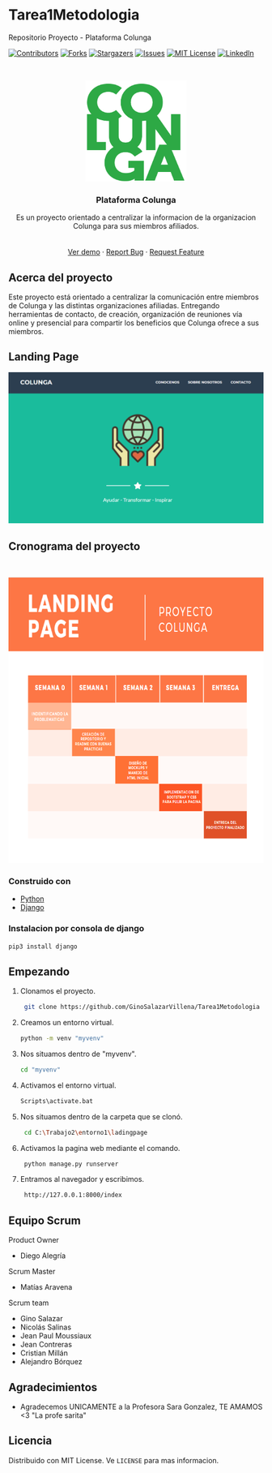 # Tarea1Metodologia
Repositorio Proyecto - Plataforma Colunga
<!--
*** Thanks for checking out the Best-README-Template. If you have a suggestion
*** that would make this better, please fork the repo and create a pull request
*** or simply open an issue with the tag "enhancement".
*** Thanks again! Now go create something AMAZING! :D
***
***
***
*** To avoid retyping too much info. Do a search and replace for the following:
*** github_username, repo_name, twitter_handle, email, project_title, project_description
-->



<!-- PROJECT SHIELDS -->
<!--
*** I'm using markdown "reference style" links for readability.
*** Reference links are enclosed in brackets [ ] instead of parentheses ( ).
*** See the bottom of this document for the declaration of the reference variables
*** for contributors-url, forks-url, etc. This is an optional, concise syntax you may use.
*** https://www.markdownguide.org/basic-syntax/#reference-style-links
-->
[![Contributors][contributors-shield]][contributors-url]
[![Forks][forks-shield]][forks-url]
[![Stargazers][stars-shield]][stars-url]
[![Issues][issues-shield]][issues-url]
[![MIT License][license-shield]][license-url]
[![LinkedIn][linkedin-shield]][linkedin-url]



<!-- PROJECT LOGO -->
<br />
<p align="center">
  <a href="https://github.com/GinoSalazarVillena/Tarea1Metodologia">
    <img src="images/logo1.png" alt="Logo" width="200" height="200">
  </a>

  <h3 align="center">Plataforma Colunga</h3>

  <p align="center">
    Es un proyecto orientado a centralizar la informacion de la organizacion Colunga para sus miembros afiliados.
    <br />
    <br />
    <br />
    <a href="https://www.figma.com/proto/JJj5UJMKXJUJ19EdW5DXix/Untitled?node-id=1%3A2&scaling=min-zoom&page-id=0%3A1">Ver demo</a>
    ·
    <a href="https://github.com/GinoSalazarVillena/Tarea1Metodologia">Report Bug</a>
    ·
    <a href="https://github.com/github_username/repo_name/issues">Request Feature</a>
  </p>
</p>

<!----------------------------------------------------------------------------------
<details open="open">
  <summary><h2 style="display: inline-block">Tabla de Contenidos</h2></summary>
  <ol>
    <li>
      <a href="#about-the-project">Acerca del proyecto</a>
      <ul>
        <li><a href="#built-with">Construido con</a></li>
      </ul>
    </li>
    <li>
      <a href="#getting-started">Getting Started</a>
      <ul>
        <li><a href="#prerequisites">Prerequisites</a></li>
        <li><a href="#installation">Installation</a></li>
      </ul>
    </li>
    <li><a href="#usage">Usage</a></li>
    <li><a href="#roadmap">Roadmap</a></li>
    <li><a href="#contributing">Contributing</a></li>
    <li><a href="#license">License</a></li>
    <li><a href="#contact">Contact</a></li>
    <li><a href="#acknowledgements">Acknowledgements</a></li>
  </ol>
</details>



<!-- ABOUT THE PROJECT -->
## Acerca del proyecto
Este proyecto está orientado a centralizar la
comunicación entre miembros de Colunga y las distintas
organizaciones afiliadas. Entregando herramientas de
contacto, de creación, organización de reuniones vía
online y presencial para compartir los beneficios que
Colunga ofrece a sus miembros.

## Landing Page

![Product Name Screen Shot][product-screenshot]

## Cronograma del proyecto
<br />
<p align="center">
  <a href="https://github.com/GinoSalazarVillena/Tarea1Metodologia">
    <img src="images/cronogramacolunga.png" alt="Logo" width="746" height="564">
  </a>
</p>

### Construido con

* [Python](https://www.python.org/)
* [Django](https://www.djangoproject.com)

### Instalacion por consola de django
  ```sh
  pip3 install django
  ```

<!------------------------------------------------------------
### Instalacion
 Clone the repo
   ```sh
   git clone https://github.com/GinoSalazarVillena/Tarea1Metodologia.git
   ```
<!-- GETTING STARTED -->

## Empezando
1. Clonamos el proyecto.
   ```sh
    git clone https://github.com/GinoSalazarVillena/Tarea1Metodologia
   ```
2. Creamos un entorno virtual.
   ```sh
   python -m venv "myvenv"
   ```
3. Nos situamos dentro de "myvenv".
   ```sh
   cd "myvenv"
   ```
4. Activamos el entorno virtual.
   ```sh
   Scripts\activate.bat
   ```
5. Nos situamos dentro de la carpeta que se clonó.
   ```sh
    cd C:\Trabajo2\entorno1\ladingpage
   ```
   
6. Activamos la pagina web mediante el comando.
   ```sh
    python manage.py runserver
   ```
7. Entramos al navegador y escribimos.
   ```sh
    http://127.0.0.1:8000/index
   ```
<!----------
## Usabilidad

Ve como se puede usar nuestro proyecto en un prototipo. 
[Colunga Figma](https://www.figma.com/proto/JJj5UJMKXJUJ19EdW5DXix/Untitled?node-id=1%3A2&scaling=min-zoom&page-id=0%3A1)


<!---------------------------
## Mapa de tiempo

Ve nuestos [issues abiertos](https://github.com/GinoSalazarVillena/Tarea1Metodologia/issues).
Vea nuestros [Propuestas](https://github.com/GinoSalazarVillena/Tarea1Metodologia/projects/1) para una lista de propuestas (y problemas conocidos).


<!-- CONTACT -->
## Equipo Scrum

Product Owner
<ul>
  <li type="disc">Diego Alegría</li>
</ul>
Scrum Master
<ul>
  <li type="disc">Matías Aravena</li>
</ul>
Scrum team
<ul>
  <li type="disc">Gino Salazar</li>
  <li type="disc">Nicolás Salinas</li>
  <li type="disc">Jean Paul Moussiaux</li>
  <li type="disc">Jean Contreras</li>
  <li type="disc">Cristian Millán</li>
  <li type="disc">Alejandro Bórquez</li>
</ul>

<!-- ACKNOWLEDGEMENTS -->
## Agradecimientos

* Agradecemos UNICAMENTE a la Profesora Sara Gonzalez, TE AMAMOS <3 "La profe sarita"

<!-- LICENSE -->
## Licencia

Distribuido con MIT License. Ve `LICENSE` para mas informacion.
<!-- MARKDOWN LINKS & IMAGES -->
<!-- https://www.markdownguide.org/basic-syntax/#reference-style-links -->
[contributors-shield]: https://img.shields.io/github/contributors/GinoSalazarVillena/Tarea1Metodologia.svg?style=for-the-badge
[contributors-url]: https://github.com/GinoSalazarVillena/Tarea1Metodologia/graphs/contributors
[forks-shield]: https://img.shields.io/github/forks/GinoSalazarVillena/Tarea1Metodologia.svg?style=for-the-badge
[forks-url]: https://github.com/GinoSalazarVillena/Tarea1Metodologia/network/members
[stars-shield]: https://img.shields.io/github/stars/GinoSalazarVillena/Tarea1Metodologia.svg?style=for-the-badge
[stars-url]: https://github.com/GinoSalazarVillena/Tarea1Metodologia/stargazers
[issues-shield]: https://img.shields.io/github/issues/GinoSalazarVillena/Tarea1Metodologia.svg?style=for-the-badge
[issues-url]: https://github.com/GinoSalazarVillena/Tarea1Metodologia/issues
[license-shield]: https://img.shields.io/github/license/GinoSalazarVillena/Tarea1Metodologia.svg?style=for-the-badge
[license-url]: https://github.com/GinoSalazarVillena/Tarea1Metodologia/blob/master/LICENSE.txt
[linkedin-shield]: https://img.shields.io/badge/-LinkedIn-black.svg?style=for-the-badge&logo=linkedin&colorB=555
[linkedin-url]: https://linkedin.com/in/GinoSalazarVillena/
[product-screenshot]: images/Captura2.PNG
